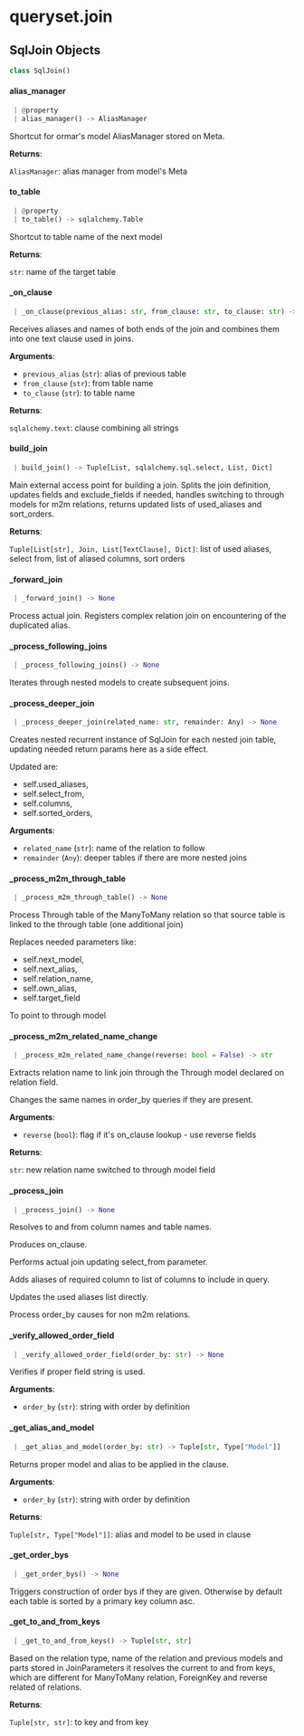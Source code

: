 <a name="queryset.join"></a>
# queryset.join

<a name="queryset.join.SqlJoin"></a>
## SqlJoin Objects

```python
class SqlJoin()
```

<a name="queryset.join.SqlJoin.alias_manager"></a>
#### alias\_manager

```python
 | @property
 | alias_manager() -> AliasManager
```

Shortcut for ormar's model AliasManager stored on Meta.

**Returns**:

`AliasManager`: alias manager from model's Meta

<a name="queryset.join.SqlJoin.to_table"></a>
#### to\_table

```python
 | @property
 | to_table() -> sqlalchemy.Table
```

Shortcut to table name of the next model

**Returns**:

`str`: name of the target table

<a name="queryset.join.SqlJoin._on_clause"></a>
#### \_on\_clause

```python
 | _on_clause(previous_alias: str, from_clause: str, to_clause: str) -> text
```

Receives aliases and names of both ends of the join and combines them
into one text clause used in joins.

**Arguments**:

- `previous_alias` (`str`): alias of previous table
- `from_clause` (`str`): from table name
- `to_clause` (`str`): to table name

**Returns**:

`sqlalchemy.text`: clause combining all strings

<a name="queryset.join.SqlJoin.build_join"></a>
#### build\_join

```python
 | build_join() -> Tuple[List, sqlalchemy.sql.select, List, Dict]
```

Main external access point for building a join.
Splits the join definition, updates fields and exclude_fields if needed,
handles switching to through models for m2m relations, returns updated lists of
used_aliases and sort_orders.

**Returns**:

`Tuple[List[str], Join, List[TextClause], Dict]`: list of used aliases, select from, list of aliased columns, sort orders

<a name="queryset.join.SqlJoin._forward_join"></a>
#### \_forward\_join

```python
 | _forward_join() -> None
```

Process actual join.
Registers complex relation join on encountering of the duplicated alias.

<a name="queryset.join.SqlJoin._process_following_joins"></a>
#### \_process\_following\_joins

```python
 | _process_following_joins() -> None
```

Iterates through nested models to create subsequent joins.

<a name="queryset.join.SqlJoin._process_deeper_join"></a>
#### \_process\_deeper\_join

```python
 | _process_deeper_join(related_name: str, remainder: Any) -> None
```

Creates nested recurrent instance of SqlJoin for each nested join table,
updating needed return params here as a side effect.

Updated are:

* self.used_aliases,
* self.select_from,
* self.columns,
* self.sorted_orders,

**Arguments**:

- `related_name` (`str`): name of the relation to follow
- `remainder` (`Any`): deeper tables if there are more nested joins

<a name="queryset.join.SqlJoin._process_m2m_through_table"></a>
#### \_process\_m2m\_through\_table

```python
 | _process_m2m_through_table() -> None
```

Process Through table of the ManyToMany relation so that source table is
linked to the through table (one additional join)

Replaces needed parameters like:

* self.next_model,
* self.next_alias,
* self.relation_name,
* self.own_alias,
* self.target_field

To point to through model

<a name="queryset.join.SqlJoin._process_m2m_related_name_change"></a>
#### \_process\_m2m\_related\_name\_change

```python
 | _process_m2m_related_name_change(reverse: bool = False) -> str
```

Extracts relation name to link join through the Through model declared on
relation field.

Changes the same names in order_by queries if they are present.

**Arguments**:

- `reverse` (`bool`): flag if it's on_clause lookup - use reverse fields

**Returns**:

`str`: new relation name switched to through model field

<a name="queryset.join.SqlJoin._process_join"></a>
#### \_process\_join

```python
 | _process_join() -> None
```

Resolves to and from column names and table names.

Produces on_clause.

Performs actual join updating select_from parameter.

Adds aliases of required column to list of columns to include in query.

Updates the used aliases list directly.

Process order_by causes for non m2m relations.

<a name="queryset.join.SqlJoin._verify_allowed_order_field"></a>
#### \_verify\_allowed\_order\_field

```python
 | _verify_allowed_order_field(order_by: str) -> None
```

Verifies if proper field string is used.

**Arguments**:

- `order_by` (`str`): string with order by definition

<a name="queryset.join.SqlJoin._get_alias_and_model"></a>
#### \_get\_alias\_and\_model

```python
 | _get_alias_and_model(order_by: str) -> Tuple[str, Type["Model"]]
```

Returns proper model and alias to be applied in the clause.

**Arguments**:

- `order_by` (`str`): string with order by definition

**Returns**:

`Tuple[str, Type["Model"]]`: alias and model to be used in clause

<a name="queryset.join.SqlJoin._get_order_bys"></a>
#### \_get\_order\_bys

```python
 | _get_order_bys() -> None
```

Triggers construction of order bys if they are given.
Otherwise by default each table is sorted by a primary key column asc.

<a name="queryset.join.SqlJoin._get_to_and_from_keys"></a>
#### \_get\_to\_and\_from\_keys

```python
 | _get_to_and_from_keys() -> Tuple[str, str]
```

Based on the relation type, name of the relation and previous models and parts
stored in JoinParameters it resolves the current to and from keys, which are
different for ManyToMany relation, ForeignKey and reverse related of relations.

**Returns**:

`Tuple[str, str]`: to key and from key

